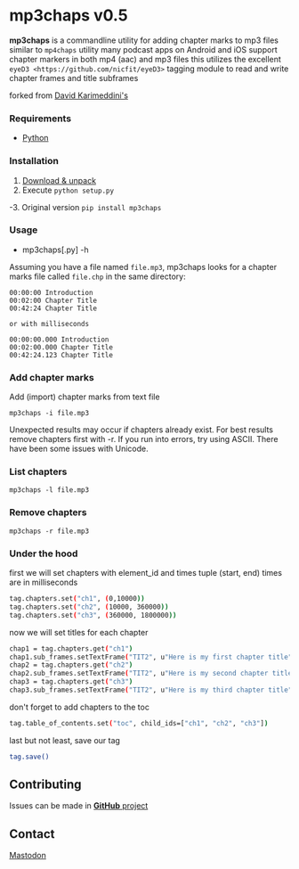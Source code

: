 # mp3chaps v0.5
**mp3chaps** is a commandline utility for adding chapter marks to mp3 files similar to `mp4chaps` utility
many podcast apps on Android and iOS support chapter markers in both mp4 (aac) and mp3 files
this utilizes the excellent `eyeD3 <https://github.com/nicfit/eyeD3>` tagging module to read
and write chapter frames and title subframes

forked from [David Karimeddini's](https://github.com/dskrad/mp3chaps)

### Requirements
- [Python](https://python.org)

### Installation
1. [Download & unpack](https://github.com/Olivetti/mp3chaps/releases/latest/download/mp3chaps.tar.gz)
2. Execute           `python setup.py`

-3. Original version `pip install mp3chaps`

### Usage
- mp3chaps[.py] -h

Assuming you have a file named `file.mp3`, mp3chaps looks for a chapter marks file called
`file.chp` in the same directory:

    00:00:00 Introduction
    00:02:00 Chapter Title
    00:42:24 Chapter Title

    or with milliseconds

    00:00:00.000 Introduction
    00:02:00.000 Chapter Title
    00:42:24.123 Chapter Title

### Add chapter marks
Add (import) chapter marks from text file

`mp3chaps -i file.mp3`

Unexpected results may occur if chapters already exist. For best results remove chapters first with -r.
If you run into errors, try using ASCII. There have been some issues with Unicode.

### List chapters
`mp3chaps -l file.mp3`

### Remove chapters
`mp3chaps -r file.mp3`

### Under the hood
first we will set chapters with element_id and times tuple (start, end)
times are in milliseconds
```bash
tag.chapters.set("ch1", (0,10000))
tag.chapters.set("ch2", (10000, 360000))
tag.chapters.set("ch3", (360000, 1800000))
```

now we will set titles for each chapter
```bash
chap1 = tag.chapters.get("ch1")
chap1.sub_frames.setTextFrame("TIT2", u"Here is my first chapter title")
chap2 = tag.chapters.get("ch2")
chap2.sub_frames.setTextFrame("TIT2", u"Here is my second chapter title")
chap3 = tag.chapters.get("ch3")
chap3.sub_frames.setTextFrame("TIT2", u"Here is my third chapter title")
```

don't forget to add chapters to the toc
```bash
tag.table_of_contents.set("toc", child_ids=["ch1", "ch2", "ch3"])
```

last but not least, save our tag
```bash
tag.save()
```

## Contributing
Issues can be made in [**GitHub** project](https://github.com/Olivetti/mp3chaps)

## Contact
[Mastodon](https://mastodon.social/@Olivetti)
